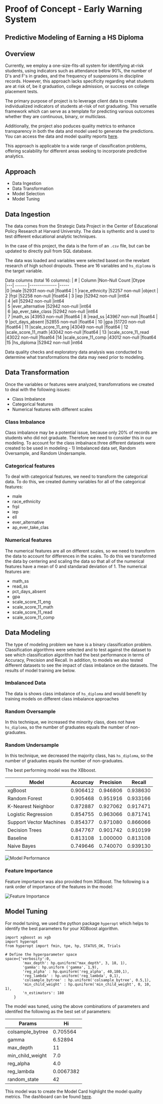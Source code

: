 
# Proof of Concept - Early Warning System

## Predictive Modeling of Earning a HS Diploma

## Overview
Currently, we employ a one-size-fits-all system for identifying at-risk students, using indicators such as attendance below 90%, the number of D's and F's in grades, and the frequency of suspensions in discipline records. However, this approach lacks specificity regarding what students are at risk of, be it graduation, college admission, or success on college placement tests.

The primary purpose of project is to leverage client data to create individualized indicators of students at-risk of not graduating.  This versatile framework which can serve as a template for predicting various outcomes whether they are continuous, binary, or multiclass.

Additionally,  the project also poduces quality metrics to enhance transparency in both the data and model used to generate the predictions.  You can access the data and model quality reports [here](https://rjw-data-poc-early-warning.streamlit.app). 

This approach is applicable to a wide range of classification problems, offering scalability for different areas seeking to incorporate predictive analytics.

## Approach

-  Data Ingestion
-  Data Transformation
-  Model Selection
-  Model Tuning
## Data Ingestion

The data comes from the Strategic Data Project in the Center of Educational Policy Research at Harvard University.  The data is sythentic and is used to test different educational analytic techniques. 

In the case of this project, the data is the form of an `.csv` file, but can be updated to directly pull from SQL database. 

The data was loaded and variables were selected based on the revelant research of high school dropouts.  These are 16 variables and `hs_diploma` is the target variable.  

Data columns (total 16 columns):
| # |  Column               |Non-Null Count  |Dtype  
|---|  ------               |--------------  |-----  
|0  |male                  |52931 non-null  |float64
| 1   |race_ethnicity       |52257 non-null  |object 
| 2   |frpl                 |52258 non-null  |float64
| 3   |iep                  |52942 non-null  |int64  
| 4   |ell                  |52942 non-null  |int64  
| 5   |ever_alternative     |52942 non-null  |int64  
| 6   |ap_ever_take_class   |52942 non-null  |int64  
| 7   |math_ss              |43953 non-null  |float64
| 8   |read_ss              |43967 non-null  |float64
| 9   |pct_days_absent      |52855 non-null  |float64
| 10  |gpa                  |51720 non-null  |float64
| 11  |scale_score_11_eng   |43049 non-null  |float64
| 12  |scale_score_11_math  |43042 non-null  |float64
| 13  |scale_score_11_read  |43022 non-null  |float64
|14  |scale_score_11_comp  |43012 non-null  |float64
|15  |hs_diploma           |52942 non-null  |int64 

Data quality checks and exploratory data analysis was conducted to determine what transformations the data may need prior to modeling. 
## Data Transformation

Once the variables or features were analyzed, transfomrations we created to deal with the following issues:
-  Class Imbalance
-  Categorical features
-  Numerical features with different scales

### Class Imbalance
Class imbalance may be a potential issue, because only 20% of records are students who did not graduate. Therefore we need to consider this in our modeling.  To account for the class imbalnace.three different datasets were created to be used in modeling - 1) Imbalanced data set, Random Oversample, and Random Undersample.

### Categorical features
To deal with categorical features, we need to transform the categorical data.  To do this, we created dummy variables for all of the categorical features:
-  male
-  race_ethnicity
-  frpl
-  iep
-  ell
-  ever_alternative
-  ap_ever_take_clas

### Numerical features  

The numerical features are all on different scales, so we need to transform the data to account for differences in the scales.  To do this we transformed the data by centering and scaling the data so that all of the numerical features have a mean of 0 and standarad deviation of 1.  The numerical features are:
-  math_ss
-  read_ss
-  pct_days_absent
-  gpa
-  scale_score_11_eng
-  scale_score_11_math
-  scale_score_11_read
-  scale_score_11_comp
 
## Data Modeling
  
The type of modeling problem we have is a binary classification problem.  Classification algorithms were selected and to test against the dataset to see which classification algorithm had the best performance in terms of Accuracy, Precision and Recall.  In addition, to models we also tested different datasets to see the impact of class imbalance on the datasets.  The results of model training are below.

### Imbalanced Data  
The data is shows class imbalance of `hs_diploma` and would benefit by training models on different class imbalance approaches
### Random Oversample
In this technique, we increased the minority class, does not have `hs_diploma`, so the number of graduates equals the number of non-graduates.  
### Random Undersample
In this technique, we decreased the majority class, has `hs_diploma`, so the number of graduates equals the number of non-graduates.  

The best performing model was the XBboost.  

|Model | Accurcay | Precision | Recall
|------|----------|-----------|-------
|xgBoost	|0.906412	|0.946806	|0.938630
|Random Forest	|0.905468|	0.951916	|0.933166
|K-Nearest Neighbor|	0.872887|	0.927062	|0.917471
|Logistic Regression	|0.854755	|0.963066|	0.871741
|Support Vector Machines|	0.854377|	0.971080	|0.866066
|Decision Trees|	0.847767|	0.901742	|0.910199
|Baseline	|0.813108	|1.000000	|0.813108
|Naive Bayes|	0.749646	|0.740070	|0.939130

![Model Performance](src/static/model_performance.png)


### Feature Importance
Feature importance was also provided from XGBoost.  The following is a rank order of importance of the features in the model:

![Feature Importance](src/static/feature_importance.png)


## Model Tuning

For model tuning, we used the python package `hyperopt` which helps to identify the best parameters for your XGBoost algorithm.  

```
import xgboost as xgb
import hyperopt
from hyperopt import fmin, tpe, hp, STATUS_OK, Trials

# Define the hyperparameter space
space={'verbosity':0,
        'max_depth': hp.quniform("max_depth", 3, 18, 1),
        'gamma': hp.uniform ('gamma', 1,9),
        'reg_alpha' : hp.quniform('reg_alpha', 40,180,1),
        'reg_lambda' : hp.uniform('reg_lambda', 0,1),
        'colsample_bytree' : hp.uniform('colsample_bytree', 0.5,1),
        'min_child_weight' : hp.quniform('min_child_weight', 0, 10, 1),
        'n_estimators': 180
    }
```

The model was tuned, using the above combinations of parameters and identifed the following as the best set of parameters:
  
|Params  |Hi  
|--------|---------
|colsample_bytree | 0.705564
|gamma | 6.52894
|max_depth | 11
|min_child_weight | 7.0
|reg_alpha| 4.0
|reg_lambda | 0.0067382
|random_state | 42

This model was to create the Model Card highlight the model quality metrics.  The dashboard can be found [here](https://rjw-data-poc-early-warning.streamlit.app). 
